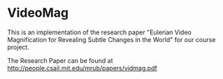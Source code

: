# VideoMag

This is an implementation of the research paper "Eulerian Video Magnification for Revealing Subtle Changes in the World" for our course project.

The Research Paper can be found at http://people.csail.mit.edu/mrub/papers/vidmag.pdf
